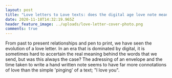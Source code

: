 ```yaml
---
layout: post
title: "Love letters to Love texts: does the digital age love note mean as much? "
date: 2020-11-18T14:32:19.965Z
header_feature_image: ../uploads/love-letter-cover-photo.png
comments: true
---
```

From past to present relationships and pen to print, we have seen the evolution of a love letter. In an era that is dominated by digital, it is sometimes hard to accertain the real meaning behind the words that we send, but was this always the case? The adressing of an envelope and the time taken to write a hand written note seems to have far more connotations of love than the simple 'pinging' of a text; "I love you".